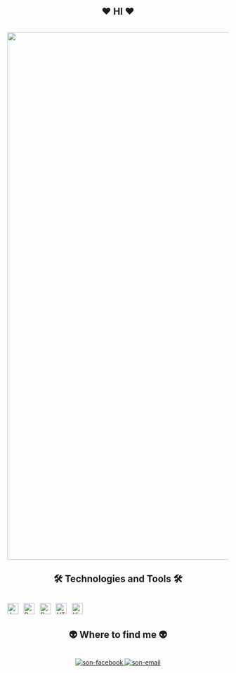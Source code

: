 <h2 align="center">❤️ HI ❤️</h2>
<br>
<a href="#" target="_blank">
  <img src="https://coccoc.com/search?query=Pixabay" width="1200" >
</a>
<h2 align="center">🛠 Technologies and Tools 🛠</h2>
<br>
<!-- https://simpleicons.org/ -->
<span><img src="https://img.shields.io/badge/JavaScript-282C34?logo=javascript&logoColor=F7DF1E" alt="JavaScript logo" title="JavaScript" height="25" /></span>
&nbsp;
<span><img src="https://img.shields.io/badge/apachenetbeanside-282C34?logo=apachenetbeanside&logoColor=61DAFB" alt="ReactJS logo" title="apachenetbeanside" height="25" /></span>
&nbsp;
<span><img src="https://img.shields.io/badge/python-282C34?logo=python&logoColor=764ABC" alt="Redux logo" title="python" height="25" /></span>
&nbsp;
<span><img src="https://img.shields.io/badge/HTML5-282C34?logo=html5&logoColor=E34F26" alt="HTML5 logo" title="HTML5" height="25" /></span>
&nbsp;
<span><img src="https://img.shields.io/badge/VS%20Code-282C34?logo=visual-studio-code&logoColor=007ACC" alt="Visual Studio Code logo" title="Visual Studio Code" height="25" /></span>
&nbsp;
<br>
<h2 align="center">👽 Where to find me 👽</h2>
<br>
<!-- https://icons8.com -->
<div align="center">
  <a href="https://facebook.com/sonvipvn" target="blank">
    <img src="https://img.icons8.com/bubbles/100/000000/facebook-new.png" alt="son-facebook" />
  </a>
  <a href="mailto:sonktvipk@gmail.com" target="top">
    <img src="https://img.icons8.com/bubbles/100/000000/apple-mail.png" alt="son-email" />
  </a>
</div>

<br>

